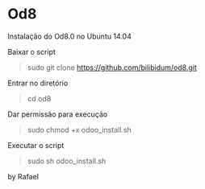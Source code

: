 # Od8
Instalação do Od8.0 no Ubuntu 14.04


Baixar o script
> sudo git clone https://github.com/bilibidum/od8.git

Entrar no diretório
> cd od8

Dar permissão para execução
> sudo chmod +x odoo_install.sh

Executar o script
> sudo sh odoo_install.sh






by Rafael
